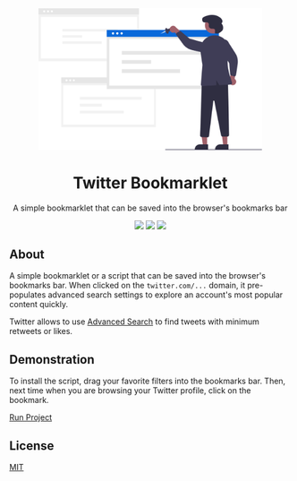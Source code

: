 <div align="center">
<img src="assets/twitter-bookmarklet.svg" height="auto" width="400" />
<br />
<h1>Twitter Bookmarklet</h1>
<p>
A simple bookmarklet that can be saved into the browser's bookmarks bar
</p>
<a href="https://github.com/iamrajiv/Twitter-Bookmarklet/network/members"><img src="https://img.shields.io/github/forks/iamrajiv/Twitter-Bookmarklet?color=0969da&style=for-the-badge" height="auto" width="auto" /></a>
<a href="https://github.com/iamrajiv/Twitter-Bookmarklet/stargazers"><img src="https://img.shields.io/github/stars/iamrajiv/Twitter-Bookmarklet?color=0969da&style=for-the-badge" height="auto" width="auto" /></a>
<a href="https://github.com/iamrajiv/Twitter-Bookmarklet/blob/main/LICENSE"><img src="https://img.shields.io/github/license/iamrajiv/Twitter-Bookmarklet?color=0969da&style=for-the-badge" height="auto" width="auto" /></a>
</div>

## About

A simple bookmarklet or a script that can be saved into the browser's bookmarks bar. When clicked on the `twitter.com/...` domain, it pre-populates advanced search settings to explore an account's most popular content quickly.

Twitter allows to use <a href="https://twitter.com/search-advanced?lang=en">Advanced Search</a> to find tweets with minimum retweets or likes.

## Demonstration

To install the script, drag your favorite filters into the bookmarks bar. Then, next time when you are browsing your Twitter profile, click on the bookmark.

<a href="https://iamrajiv.github.ioTwitter-Bookmarklet/">Run Project</a>

## License

[MIT](https://github.com/iamrajiv/Twitter-Bookmarklet/blob/main/LICENSE)

